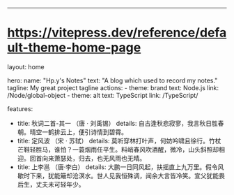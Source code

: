 ---
# https://vitepress.dev/reference/default-theme-home-page
layout: home

hero:
  name: "Hp.y's Notes"
  text: "A blog which used to record my notes."
  tagline: My great project tagline
  actions:
    - theme: brand
      text: Node.js
      link: /Node/global-object
    - theme: alt
      text: TypeScript
      link: /TypeScript/

features:
  - title: 秋词二首-其一 （唐 · 刘禹锡）
    details: 自古逢秋悲寂寥，我言秋日胜春朝。晴空一鹤排云上，便引诗情到碧霄。
  - title: 定风波 （宋 · 苏轼）
    details: 莫听穿林打叶声，何妨吟啸且徐行。竹杖芒鞋轻胜马，谁怕？一蓑烟雨任平生。料峭春风吹酒醒，微冷，山头斜照却相迎。回首向来萧瑟处，归去，也无风雨也无晴。
  - title: 上李邕 （唐·李白）
    details: 大鹏一日同风起，扶摇直上九万里。假令风歇时下来，犹能簸却沧溟水。世人见我恒殊调，闻余大言皆冷笑。宣父犹能畏后生，丈夫未可轻年少。

